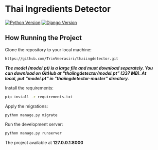 # Thai Ingredients Detector

[![Python Version](https://img.shields.io/badge/python-3.7-brightgreen.svg)](https://python.org)
[![Django Version](https://img.shields.io/badge/django-2.1-brightgreen.svg)](https://djangoproject.com)

## How Running the Project

Clone the repository to your local machine:

```bash
https://github.com/TrinVeerasiri/thaiingdetector.git
```

***The model (model.pt) is a large file and must download separately.
You can download on GitHub at "thaiingdetector/model.pt" (337 MB). 
At local, put "model.pt" in "thaiingdetector-master" directory.***

Install the requirements:

```bash
pip install -r requirements.txt
```

Apply the migrations:

```bash
python manage.py migrate
```

Run the development server:

```bash
python manage.py runserver
```

The project available at **127.0.0.1:8000**
